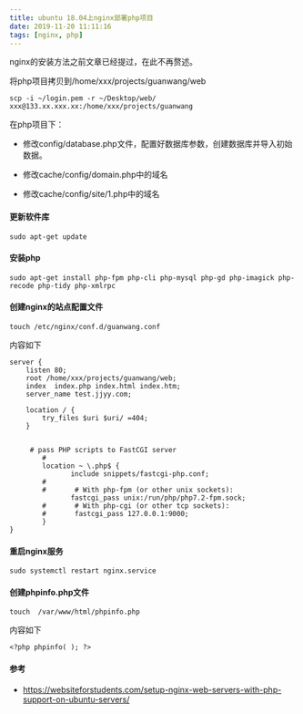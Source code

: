 ```yaml
---
title: ubuntu 18.04上nginx部署php项目
date: 2019-11-20 11:11:16
tags: [nginx, php]
---
```


nginx的安装方法之前文章已经提过，在此不再赘述。

将php项目拷贝到/home/xxx/projects/guanwang/web
```
scp -i ~/login.pem -r ~/Desktop/web/ xxx@133.xx.xxx.xx:/home/xxx/projects/guanwang
```

在php项目下：
- 修改config/database.php文件，配置好数据库参数，创建数据库并导入初始数据。

- 修改cache/config/domain.php中的域名

- 修改cache/config/site/1.php中的域名


#### 更新软件库
```
sudo apt-get update
```

#### 安装php
```
sudo apt-get install php-fpm php-cli php-mysql php-gd php-imagick php-recode php-tidy php-xmlrpc
```

#### 创建nginx的站点配置文件
```
touch /etc/nginx/conf.d/guanwang.conf
```
内容如下
```
server {
    listen 80;
    root /home/xxx/projects/guanwang/web;
    index  index.php index.html index.htm;
    server_name test.jjyy.com;

    location / {
        try_files $uri $uri/ =404;       
    }

  
     # pass PHP scripts to FastCGI server
        #
        location ~ \.php$ {
               include snippets/fastcgi-php.conf;
        #
        #       # With php-fpm (or other unix sockets):
               fastcgi_pass unix:/run/php/php7.2-fpm.sock;
        #       # With php-cgi (or other tcp sockets):
        #       fastcgi_pass 127.0.0.1:9000;
        }
}
```

#### 重启nginx服务
```
sudo systemctl restart nginx.service
```

#### 创建phpinfo.php文件
```
touch  /var/www/html/phpinfo.php
```
内容如下
```
<?php phpinfo( ); ?>
```


#### 参考
- https://websiteforstudents.com/setup-nginx-web-servers-with-php-support-on-ubuntu-servers/